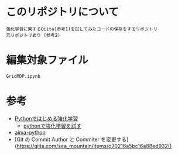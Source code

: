 # このリポジトリについて
	強化学習に関するQiita(参考1)を試してみたコードの保存をするリポジトリ
	元リポジトリあり (参考2)
# 編集対象ファイル
	GridMDP.ipynb
# 参考
- [Pythonではじめる強化学習](https://qiita.com/Hironsan/items/56f6c0b2f4cfd28dd906)
	- [pythonで強化学習を試す](http://tachiken0210.hatenablog.com/entry/2017/05/29/202445)
- [aima-python <github>](https://github.com/aimacode/aima-python)
- [Git の Commit Author と Commiter を変更する](https://qiita.com/sea_mountain/items/d70216a5bc16a88ed932()
